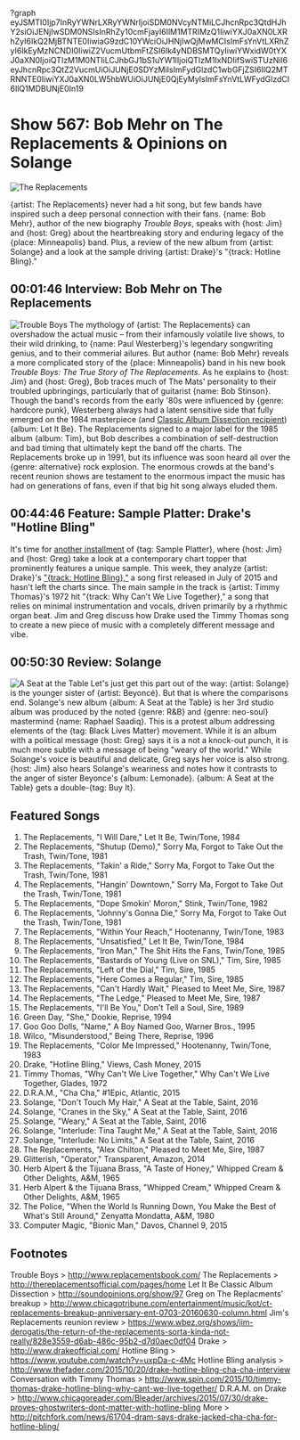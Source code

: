 ?graph eyJSMTI0Ijp7InRyYWNrLXRyYWNrIjoiSDM0NVcyNTMiLCJhcnRpc3QtdHJhY2siOiJENjIwSDM0NSIsInRhZy10cmFjayI6IlM1MTRIMzQ1IiwiYXJ0aXN0LXRhZyI6IkQ2MjBTNTE0IiwiaG9zdC10YWciOiJHNjIwQjMwMCIsImFsYnVtLXRhZyI6IkEyMzNCNDI0IiwiZ2VucmUtbmFtZSI6Ik4yNDBSMTQyIiwiYWxidW0tYXJ0aXN0IjoiQTIzM1M0NTIiLCJhbGJ1bS1uYW1lIjoiQTIzM1IxNDIifSwiSTUzNiI6eyJhcnRpc3QtZ2VucmUiOiJUNjE0SDYzMiIsImFydGlzdC1wbGFjZSI6IlQ2MTRNNTE0IiwiYXJ0aXN0LW5hbWUiOiJUNjE0QjEyMyIsImFsYnVtLWFydGlzdCI6IlQ1MDBUNjE0In19

# Show 567: Bob Mehr on The Replacements & Opinions on Solange

![The Replacements](https://sound-images.s3.amazonaws.com/images/2016/replacements_web.jpg)

{artist: The Replacements} never had a hit song, but few bands have inspired such a deep personal connection with their fans. {name: Bob Mehr}, author of the new biography *Trouble Boys*, speaks with {host: Jim} and {host: Greg} about the heartbreaking story and enduring legacy of the {place: Minneapolis} band. Plus, a review of the new album from {artist: Solange} and a look at the sample driving {artist: Drake}'s "{track: Hotline Bling}."

## 00:01:46 Interview: Bob Mehr on The Replacements

![Trouble Boys](https://sound-images.s3.amazonaws.com/images/2016/troubleboys_web.jpg)
The mythology of {artist: The Replacements} can overshadow the actual music – from their infamously volatile live shows, to their wild drinking, to {name: Paul Westerberg}'s legendary songwriting genius, and to their commerial ailures. But author {name: Bob Mehr} reveals a more complicated story of the {place: Minneapolis} band in his new book *Trouble Boys: The True Story of The Replacements*. As he explains to {host: Jim} and {host: Greg}, Bob traces much of The Mats' personality to their troubled upbringings, particularly that of guitarist {name: Bob Stinson}. Though the band's records from the early '80s were influenced by {genre: hardcore punk}, Westerberg always had a latent sensitive side that fully emerged on the 1984 masterpiece (and [Classic Album Dissection recipient](http://soundopinions.org/show/97/)) {album: Let It Be}. The Replacements signed to a major label for the 1985 album {album: Tim}, but Bob describes a combination of self-destruction and bad timing that ultimately kept the band off the charts. The Replacements broke up in 1991, but its influence was soon heard all over the {genre: alternative} rock explosion. The enormous crowds at the band's recent reunion shows are testament to the enormous impact the music has had on generations of fans, even if that big hit song always eluded them.

## 00:44:46 Feature: Sample Platter: Drake's "Hotline Bling"
It's time for [another installment](http://soundopinions.org/show/563/#kaleidoscope) of {tag: Sample Platter}, where {host: Jim} and {host: Greg} take a look at a contemporary chart topper that prominently features a unique sample. This week, they analyze {artist: Drake}'s ["{track: Hotline Bling},"](https://www.youtube.com/watch?v=uxpDa-c-4Mc) a song first released in July of 2015 and hasn't left the charts since. The main sample in the track is {artist: Timmy Thomas}'s 1972 hit "{track: Why Can't We Live Together}," a song that relies on minimal instrumentation and vocals, driven primarily by a rhythmic organ beat. Jim and Greg discuss how Drake used the Timmy Thomas song to create a new piece of music with a completely different message and vibe.

## 00:50:30 Review: Solange
![A Seat at the Table](http://is4.mzstatic.com/image/thumb/Music62/v4/3f/04/9a/3f049ab8-48e3-aa33-290f-b53b761ee99e/source/600x600bb.jpg "927803/1159507212")
Let's just get this part out of the way: {artist: Solange} is the younger sister of {artist: Beyoncé}. But that is where the comparisons end. Solange's new album {album: A Seat at the Table} is her 3rd studio album was produced by the noted {genre: R&B} and {genre: neo-soul} mastermind {name: Raphael Saadiq}. This is a protest album addressing elements of the {tag: Black Lives Matter} movement. While it is an album with a political message {host: Greg} says it is a not a knock-out punch, it is much more subtle with a message of being "weary of the world." While Solange's voice is beautiful and delicate, Greg says her voice is also strong. {host: Jim} also hears Solange's weariness and notes how it contrasts to the anger of sister Beyonce's {album: Lemonade}. {album: A Seat at the Table} gets a double-{tag: Buy It}.


## Featured Songs
1. The Replacements, "I Will Dare," Let It Be, Twin/Tone, 1984
1. The Replacements, "Shutup (Demo)," Sorry Ma, Forgot to Take Out the Trash, Twin/Tone, 1981
1. The Replacements, "Takin' a Ride," Sorry Ma, Forgot to Take Out the Trash, Twin/Tone, 1981
1. The Replacements, "Hangin' Downtown," Sorry Ma, Forgot to Take Out the Trash, Twin/Tone, 1981
1. The Replacements, "Dope Smokin' Moron," Stink, Twin/Tone, 1982
1. The Replacements, "Johnny's Gonna Die," Sorry Ma, Forgot to Take Out the Trash, Twin/Tone, 1981
1. The Replacements, "Within Your Reach," Hootenanny, Twin/Tone, 1983
1. The Replacements, "Unsatisfied," Let It Be, Twin/Tone, 1984
1. The Replacements, "Iron Man," The Shit Hits the Fans, Twin/Tone, 1985
1. The Replacements, "Bastards of Young (Live on SNL)," Tim, Sire, 1985
1. The Replacements, "Left of the Dial," Tim, Sire, 1985
1. The Replacements, "Here Comes a Regular," Tim, Sire, 1985
1. The Replacements, "Can't Hardly Wait," Pleased to Meet Me, Sire, 1987
1. The Replacements, "The Ledge," Pleased to Meet Me, Sire, 1987
1. The Replacements, "I'll Be You," Don't Tell a Soul, Sire, 1989
1. Green Day, "She," Dookie, Reprise, 1994
1. Goo Goo Dolls, "Name," A Boy Named Goo, Warner Bros., 1995
1. Wilco, "Misunderstood," Being There, Reprise, 1996
1. The Replacements, "Color Me Impressed," Hootenanny, Twin/Tone, 1983
1. Drake, "Hotline Bling," Views, Cash Money, 2015
1. Timmy Thomas, "Why Can't We Live Together," Why Can't We Live Together, Glades, 1972
1. D.R.A.M., "Cha Cha," #1Epic, Atlantic, 2015
1. Solange, "Don't Touch My Hair," A Seat at the Table, Saint, 2016
1. Solange, "Cranes in the Sky," A Seat at the Table, Saint, 2016
1. Solange, "Weary," A Seat at the Table, Saint, 2016
1. Solange, "Interlude: Tina Taught Me," A Seat at the Table, Saint, 2016
1. Solange, "Interlude: No Limits," A Seat at the Table, Saint, 2016
1. The Replacements, "Alex Chilton," Pleased to Meet Me, Sire, 1987
1. Glitterish, "Operator," Transparent, Amazon, 2014
1. Herb Alpert & the Tijuana Brass, "A Taste of Honey," Whipped Cream & Other Delights, A&M, 1965
1. Herb Alpert & the Tijuana Brass, "Whipped Cream," Whipped Cream & Other Delights, A&M, 1965
1. The Police, "When the World Is Running Down, You Make the Best of What's Still Around," Zenyatta Mondatta, A&M, 1980
1. Computer Magic, "Bionic Man," Davos, Channel 9, 2015

## Footnotes

Trouble Boys > http://www.replacementsbook.com/
The Replacements > http://thereplacementsofficial.com/pages/home
Let It Be Classic Album Dissection > http://soundopinions.org/show/97
Greg on The Replacments' breakup > http://www.chicagotribune.com/entertainment/music/kot/ct-replacements-breakup-anniversary-ent-0703-20160630-column.html
Jim's Replacements reunion review > https://www.wbez.org/shows/jim-derogatis/the-return-of-the-replacements-sorta-kinda-not-really/828e3559-d6ab-486c-95b2-d7d0aec0df04
Drake > http://www.drakeofficial.com/
Hotline Bling > https://www.youtube.com/watch?v=uxpDa-c-4Mc
Hotline Bling analysis > http://www.thefader.com/2015/10/20/drake-hotline-bling-cha-cha-interview
Conversation with Timmy Thomas > http://www.spin.com/2015/10/timmy-thomas-drake-hotline-bling-why-cant-we-live-together/
D.R.A.M. on Drake > http://www.chicagoreader.com/Bleader/archives/2015/07/30/drake-proves-ghostwriters-dont-matter-with-hotline-bling
More > http://pitchfork.com/news/61704-dram-says-drake-jacked-cha-cha-for-hotline-bling/


